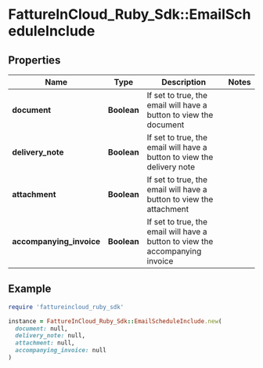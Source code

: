 # FattureInCloud_Ruby_Sdk::EmailScheduleInclude

## Properties

| Name | Type | Description | Notes |
| ---- | ---- | ----------- | ----- |
| **document** | **Boolean** | If set to true, the email will have a button to view the document |  |
| **delivery_note** | **Boolean** | If set to true, the email will have a button to view the delivery note |  |
| **attachment** | **Boolean** | If set to true, the email will have a button to view the attachment |  |
| **accompanying_invoice** | **Boolean** | If set to true, the email will have a button to view the accompanying invoice |  |

## Example

```ruby
require 'fattureincloud_ruby_sdk'

instance = FattureInCloud_Ruby_Sdk::EmailScheduleInclude.new(
  document: null,
  delivery_note: null,
  attachment: null,
  accompanying_invoice: null
)
```


